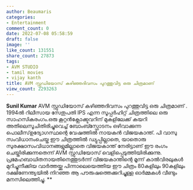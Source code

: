 ```yaml
---
author: Beaumaris
categories:
- Entertainment
comment_count: 0
date: 2022-07-08 05:58:59
draft: false
image: ''
like_count: 131551
share_count: 27873
tags:
- AVM STUDIO
- tamil movies
- vijay kanth
title: AVM സ്റ്റുഡിയോസ് കഴിഞ്ഞദിവസം പുറത്തുവിട്ട ഒരു ചിത്രമാണ്
view_count: 2293263
---
```


**Sunil Kumar** AVM സ്റ്റുഡിയോസ് കഴിഞ്ഞദിവസം പുറത്തുവിട്ട ഒരു ചിത്രമാണ് . 1994ൽ റിലീസായ സേതുപതി IPS എന്ന സൂപ്പർഹിറ്റ്‌ ചിത്രത്തിലെ ഒരു സാഹസികരംഗം.ഒരു കൂറ്റൻക്ലോക്ക്ടവറിന് മുകളിലേക്ക് കയറി അതിലെസൂചിതിരിച്ചുവെച്ച് ബോംബ്സ്ഫോടനം ഒഴിവാക്കുന്ന പൊലീസ്ഉദ്യോഗസ്ഥന്റെ വേഷത്തിൽ നായകൻ വിജയകാന്ത്. പി വാസു സംവിധാനംചെയ്ത ഈ ചിത്രത്തിൽ ഡ്യുപ്പില്ലാതെ, യാതൊരു സുരക്ഷാസംവിധാനങ്ങളുമില്ലാതെ വിജയകാന്ത് നേരിട്ടാണ് ഈ രംഗം ചെയ്തിരിക്കുന്നതെന്ന് AVM സ്റ്റുഡിയോസ് വെളിപ്പെടുത്തിയിരിക്കുന്നു. പ്രമേഹബാധിതനായതിനെത്തുടർന്ന് വിജയകാന്തിന്റെ മൂന്ന് കാൽവിരലുകൾ മുറിച്ചുനീക്കിയ വാർത്തയ്ക്കു പിന്നാലെയെത്തിയ ഈ ചിത്രം 80കളിലും 90കളിലും ദക്ഷിണേന്ത്യയിൽ നിറഞ്ഞ ആ പൗരുഷത്തെക്കുറിച്ചുള്ള ഓർമ്മകൾ വീണ്ടും മനസിലെത്തിച്ചു. **
